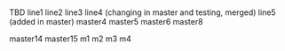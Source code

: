 #
TBD
line1
line2
line3
line4 (changing in master and testing, merged)
line5 (added in master)
master4
master5
master6
master8

master14
master15
m1
m2
m3
m4